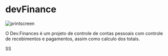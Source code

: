 # devFinance
![printscreen](https://user-images.githubusercontent.com/53675070/118326187-03d41400-b4db-11eb-9aff-395e02523c69.png)

O Dev.Finances é um projeto de controle de contas pessoais com controle de recebimentos e pagamentos, assim como calculo dos totais. <br/>

SS
